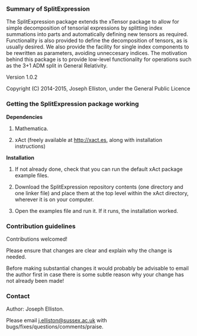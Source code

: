 ### Summary of SplitExpression ###

The SplitExpression package extends the xTensor package to allow 
for simple decomposition of tensorial expressions by splitting index 
summations into parts and automatically defining new tensors as required. 
Functionality is also provided to define the decomposition of tensors, as is usually desired. 
We also provide the facility for single index components to be rewritten as parameters, 
avoiding unneccesary indices. The motivation behind this package is to provide low-level 
functionality for operations such as the 3+1 ADM split in General Relativity.

Version 1.0.2

Copyright (C) 2014-2015, Joseph Elliston, under the General Public Licence

### Getting the SplitExpression package working ###

**Dependencies**

1) Mathematica.

2) xAct (freely available at http://xact.es, along with installation instructions)

**Installation**

1) If not already done, check that you can run the default xAct package example files.

2) Download the SplitExpression repository contents (one directory and one linker file) 
and place them at the top level within the xAct directory, wherever it is on your computer. 

3) Open the examples file and run it. If it runs, the installation worked.

### Contribution guidelines ###

Contributions welcomed!

Please ensure that changes are clear and explain why the change is needed.

Before making substantial changes it would probably be advisable to email 
the author first in case there is some subtle reason why your change has not already been made!

### Contact ###

Author: Joseph Elliston. 

Please email j.elliston@sussex.ac.uk with bugs/fixes/questions/comments/praise.
